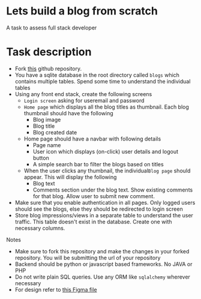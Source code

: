 # Lets build a blog from scratch
A task to assess full stack developer


# Task description
- Fork [this](https://github.com/fellowdatascientist/blog-exercise) github repository. 
- You have a sqlite database in the root directory called `blogs` which contains multiple tables. Spend some time to understand the individual tables
- Using any front end stack, create the following screens
  - `Login screen` asking for useremail and password
  - `Home page` which displays all the blog titles as thumbnail. Each blog thumbnail should have the following
     - Blog image
     - Blog title
     - Blog created date
  - Home page should have a navbar with following details
    - Page name
    - User icon which displays (on-click) user details and logout button 
    - A simple search bar to filter the blogs based on titles
  - When the user clicks any thumbnail, the individual`Blog page` should appear. This will display the following
    - Blog text
    - Comments section under the blog text. Show existing comments for that blog. Allow user to submit new comment.
- Make sure that you enable authentication in all pages. Only logged users should see the blogs, else they should be redirected to login screen
- Store blog impressions/views in a separate table to understand the user traffic. This table doesn't exist in the database. Create one with necessary columns. 

Notes
- Make sure to fork this repository and make the changes in your forked repository. You will be submitting the url of your repository
- Backend should be python or javascript based frameworks. No JAVA or PHP
- Do not write plain SQL queries. Use any ORM like `sqlalchemy` wherever necessary
- For design refer to [this Figma file](https://www.figma.com/design/AshwNmcthO0ejWH92xPgQc/Free-Blog-Template--%7C-Modern-%26-Creative-design-(Community)?node-id=1-2&m=dev&t=fEU7MXuNhogORBY2-1)
